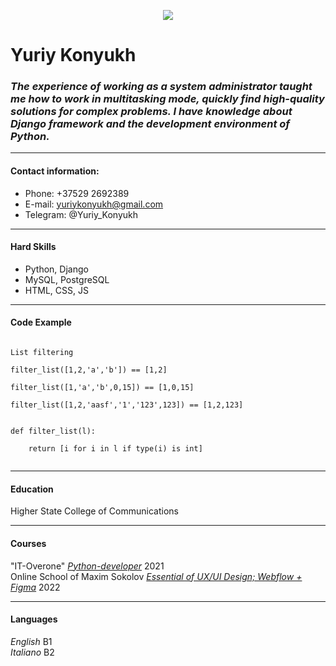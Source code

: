 <!-- Creation of cv.md -->
<p align="center">
  <img src="https://farm66.staticflickr.com/65535/52491025403_688e5d05cc_m.jpg">
</p>

# Yuriy Konyukh
### _The experience of working as a system administrator taught me how to work in multitasking mode, quickly find high-quality solutions for complex problems. I have knowledge about **Django framework** and the development environment of Python._
****
#### Contact information:
  * Phone: +37529 2692389
  * E-mail: yuriykonyukh@gmail.com
  * Telegram: @Yuriy_Konyukh
****
#### Hard Skills
* Python, Django
* MySQL, PostgreSQL
* HTML, CSS, JS
****
#### Code Example
``` 

List filtering

filter_list([1,2,'a','b']) == [1,2]

filter_list([1,'a','b',0,15]) == [1,0,15]

filter_list([1,2,'aasf','1','123',123]) == [1,2,123]


def filter_list(l):

    return [i for i in l if type(i) is int]
    
```
----
#### Education
Higher State College of Communications
****
#### Courses
"IT-Overone" [*Python-developer*](https://live.staticflickr.com/65535/52490720406_e16ed0960b_c.jpg) 2021<br>
Online School of Maxim Sokolov [*Essential of UX/UI Design; Webflow + Figma*](https://live.staticflickr.com/65535/52491272073_183305510f_b.jpg) 2022
****
#### Languages
*English* B1<br>
*Italiano* B2

